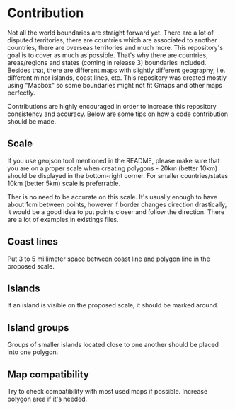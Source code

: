 # Contribution

Not all the world boundaries are straight forward yet. There are a lot of disputed territories, there are countries which are associated to another countries, there are overseas territories and much more. This repository's goal is to cover as much as possible. That's why there are countries, areas/regions and states (coming in release 3) boundaries included. Besides that, there are different maps with slightly different geography, i.e. different minor islands, coast lines, etc. This repository was created mostly using "Mapbox" so some boundaries might not fit Gmaps and other maps perfectly.

Contributions are highly encouraged in order to increase this repository consistency and accuracy. Below are some tips on how a code contribution should be made.


## Scale
If you use geojson tool mentioned in the README, please make sure that you are on a proper scale when creating 
polygons - 20km (better 10km) should be displayed in the bottom-right corner. For smaller countries/states 
10km (better 5km) scale is preferrable.

Ther is no need to be accurate on this scale. It's usually enough to have about 1cm between points, however if border
changes direction drastically, it would be a good idea to put points closer and follow the direction. There are a lot 
of examples in existings files.

## Coast lines
Put 3 to 5 millimeter space between coast line and polygon line in the proposed scale.

## Islands
If an island is visible on the proposed scale, it should be marked around.

## Island groups
Groups of smaller islands located close to one another should be placed into one polygon.

## Map compatibility
Try to check compatibility with most used maps if possible. Increase polygon area if it's needed.
